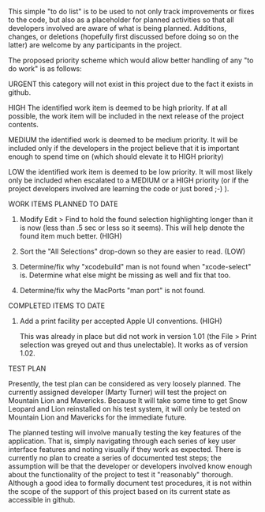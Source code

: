 This simple "to do list" is to be used to not only track improvements or fixes to the code, but also as a placeholder for planned activities so that all developers involved are aware of what is being planned. Additions, changes, or deletions (hopefully first discussed before doing so on the latter) are welcome by any participants in the project.

The proposed priority scheme which would allow better handling of any "to do work" is as follows:

URGENT	this category will not exist in this project due to the fact it exists in github.

HIGH	The identified work item is deemed to be high priority. If at all possible, the work item will be included in the next release of the project contents.

MEDIUM	the identified work is deemed to be medium priority. It will be included only if the developers in the project believe that it is important enough to spend time on (which should elevate it to HIGH priority)

LOW		the identified work item is deemed to be low priority. It will most likely only be included when escalated to a MEDIUM or a HIGH priority (or if the project developers involved are learning the code or just bored ;-) ).

WORK ITEMS PLANNED TO DATE 

1. Modify Edit > Find to hold the found selection highlighting longer than it is now (less than .5 sec or less so it seems). This will help denote the found item much better. (HIGH)

2. Sort the "All Selections" drop-down so they are easier to read. (LOW)

3. Determine/fix why "xcodebuild" man is not found when "xcode-select" is. Determine what else might be missing as well and fix that too.

4. Determine/fix why the MacPorts "man port" is not found.

COMPLETED ITEMS TO DATE

1. Add a print facility per accepted Apple UI conventions. (HIGH) 

	This was already in place but did not work in version 1.01 (the File > Print selection was greyed out and thus unelectable). It works as of version 1.02.

TEST PLAN

Presently, the test plan can be considered as very loosely planned. The currently assigned developer (Marty Turner) will test the project on Mountain Lion and Mavericks. Because It will take some time to get Snow Leopard and Lion reinstalled on his test system, it will only be tested on Mountain Lion and Mavericks for the immediate future.

The planned testing will involve manually testing the key features of the application. That is, simply navigating through each series of key user interface features and noting visually if they work as expected. There is currently no plan to create a series of documented test steps; the assumption will be that the developer or developers involved know enough about the functionality of the project to test it "reasonably" thorough. Although a good idea to formally document test procedures, it is not within the scope of the support of this project based on its current state as accessible in github.
